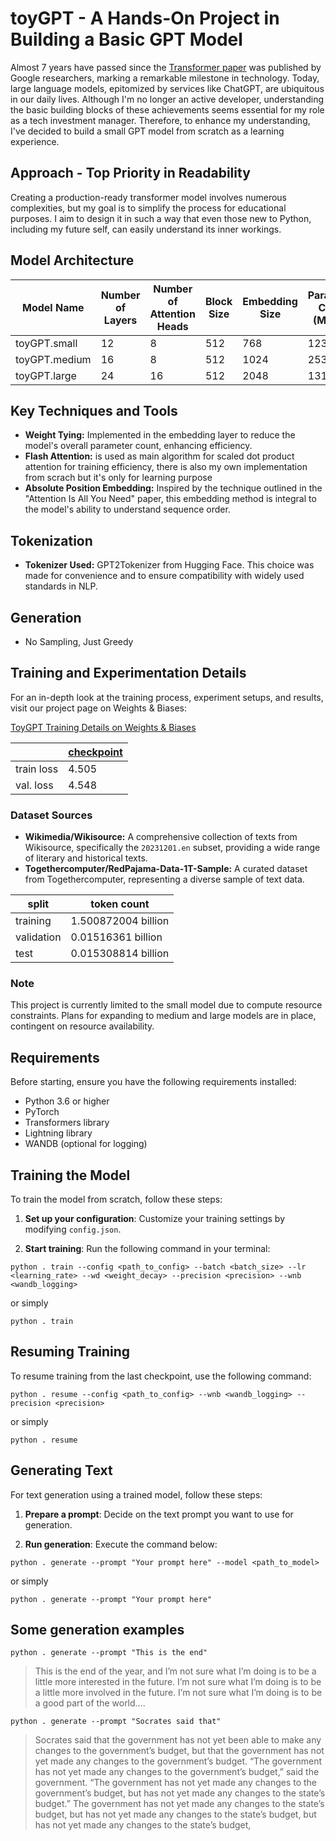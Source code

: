
# toyGPT - A Hands-On Project in Building a Basic GPT Model

Almost 7 years have passed since the [Transformer paper](https://arxiv.org/abs/1706.03762) was published by Google researchers, marking a remarkable milestone in technology. Today, large language models, epitomized by services like ChatGPT, are ubiquitous in our daily lives. Although I'm no longer an active developer, understanding the basic building blocks of these achievements seems essential for my role as a tech investment manager. Therefore, to enhance my understanding, I've decided to build a small GPT model from scratch as a learning experience.

## Approach - Top Priority in Readability

Creating a production-ready transformer model involves numerous complexities, but my goal is to simplify the process for educational purposes. I aim to design it in such a way that even those new to Python, including my future self, can easily understand its inner workings.


## Model Architecture

| Model Name     | Number of Layers | Number of Attention Heads | Block Size | Embedding Size | Parameter Count (Million) |
|----------------|------------------|---------------------------|------------|----------------|---------------------------|
| toyGPT.small   | 12               | 8                         | 512        | 768            | 123.70                    |
| toyGPT.medium  | 16               | 8                         | 512        | 1024           | 253.06                    |
| toyGPT.large   | 24               | 16                        | 512        | 2048           | 1311.58                   |

## Key Techniques and Tools

- **Weight Tying:** Implemented in the embedding layer to reduce the model's overall parameter count, enhancing efficiency.
- **Flash Attention:** is used as main algorithm for scaled dot product attention for training efficiency, there is also my own implementation from scrach but it's only for learning purpose
- **Absolute Position Embedding:** Inspired by the technique outlined in the "Attention Is All You Need" paper, this embedding method is integral to the model's ability to understand sequence order.

## Tokenization

- **Tokenizer Used:** GPT2Tokenizer from Hugging Face. This choice was made for convenience and to ensure compatibility with widely used standards in NLP.

## Generation

- No Sampling, Just Greedy

## Training and Experimentation Details

For an in-depth look at the training process, experiment setups, and results, visit our project page on Weights & Biases:

[ToyGPT Training Details on Weights & Biases](https://wandb.ai/dwidlee/toygpt/overview?workspace=user-dwidlee)

||[checkpoint](https://api.wandb.ai/artifactsV2/default/dwidlee/QXJ0aWZhY3Q6Njk4MDM1NzYx/0283f5ce94b5108b6ec93a0ad206f02a/model.ckpt?_gl=1*19b9pdv*_ga*ODkwMDMyMzIyLjE3MDM3NzA2MDA.*_ga_JH1SJHJQXJ*MTcwNzgzMzMyNS42Mi4xLjE3MDc4MzMzODkuNjAuMC4w)|
|-|-|
|train loss|4.505|
|val. loss|4.548|

### Dataset Sources

- **Wikimedia/Wikisource:** A comprehensive collection of texts from Wikisource, specifically the `20231201.en` subset, providing a wide range of literary and historical texts.
- **Togethercomputer/RedPajama-Data-1T-Sample:** A curated dataset from Togethercomputer, representing a diverse sample of text data.

|split|token count|
|-|-|
|training| 1.500872004 billion|
|validation| 0.01516361 billion|
|test | 0.015308814 billion|

### Note

This project is currently limited to the small model due to compute resource constraints. Plans for expanding to medium and large models are in place, contingent on resource availability.

## Requirements

Before starting, ensure you have the following requirements installed:

- Python 3.6 or higher
- PyTorch
- Transformers library
- Lightning library
- WANDB (optional for logging)

## Training the Model

To train the model from scratch, follow these steps:

1. **Set up your configuration**: Customize your training settings by modifying `config.json`.

2. **Start training**: Run the following command in your terminal:

```shell
python . train --config <path_to_config> --batch <batch_size> --lr <learning_rate> --wd <weight_decay> --precision <precision> --wnb <wandb_logging>
```

or simply

```shell
python . train
```

## Resuming Training

To resume training from the last checkpoint, use the following command:

```shell
python . resume --config <path_to_config> --wnb <wandb_logging> --precision <precision>
```

or simply

```shell
python . resume
```

## Generating Text

For text generation using a trained model, follow these steps:

1. **Prepare a prompt**: Decide on the text prompt you want to use for generation.

2. **Run generation**: Execute the command below:

```shell
python . generate --prompt "Your prompt here" --model <path_to_model>
```

or simply

```shell
python . generate --prompt "Your prompt here"
```

## Some generation examples

```shell
python . generate --prompt "This is the end"
```

> This is the end of the year, and I’m not sure what I’m doing is to be a little more interested in the future. I’m not sure what I’m doing is to be a little more involved in the future. I’m not sure what I’m doing is to be a good part of the world....

```shell
python . generate --prompt "Socrates said that"
```

> Socrates said that the government has not yet been able to make any changes to the government’s budget, but that the government has not yet made any changes to the government’s budget. “The government has not yet made any changes to the government’s budget,” said the government. “The government has not yet made any changes to the government’s budget, but has not yet made any changes to the state’s budget.” The government has not yet made any changes to the state’s budget, but has not yet made any changes to the state’s budget, but has not yet made any changes to the state’s budget,
